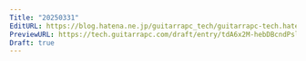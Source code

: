 ```yaml
---
Title: "20250331"
EditURL: https://blog.hatena.ne.jp/guitarrapc_tech/guitarrapc-tech.hatenablog.com/atom/entry/6802418398353219280
PreviewURL: https://tech.guitarrapc.com/draft/entry/tdA6x2M-hebDBcndPslmJZ5ONlo
Draft: true
---
```



